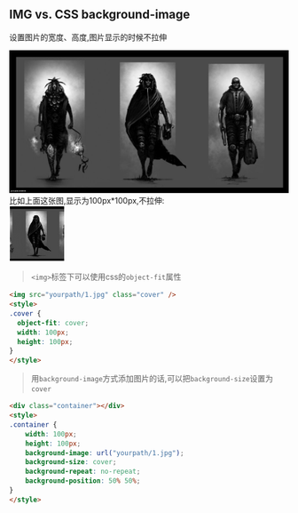 ## IMG vs. CSS background-image

设置图片的宽度、高度,图片显示的时候不拉伸<br/>

![No Alt text](https://github.com/Denisazy/code-note/blob/master/img%20slides/img/1.jpg)
比如上面这张图,显示为100px*100px,不拉伸:<br/>
![No Alt text](1.png)

> `<img>`标签下可以使用css的`object-fit`属性

```html
<img src="yourpath/1.jpg" class="cover" />
<style>
.cover {
  object-fit: cover;
  width: 100px;
  height: 100px;
}
</style>
```

> 用`background-image`方式添加图片的话,可以把`background-size`设置为`cover`

```html
<div class="container"></div>​
<style>
.container {
    width: 100px;
    height: 100px;
    background-image: url("yourpath/1.jpg");
    background-size: cover;
    background-repeat: no-repeat;
    background-position: 50% 50%;
}​
</style>
```

